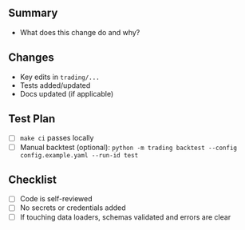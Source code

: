 ## Summary

- What does this change do and why?

## Changes

- Key edits in `trading/...`
- Tests added/updated
- Docs updated (if applicable)

## Test Plan

- [ ] `make ci` passes locally
- [ ] Manual backtest (optional): `python -m trading backtest --config config.example.yaml --run-id test`

## Checklist

- [ ] Code is self-reviewed
- [ ] No secrets or credentials added
- [ ] If touching data loaders, schemas validated and errors are clear
